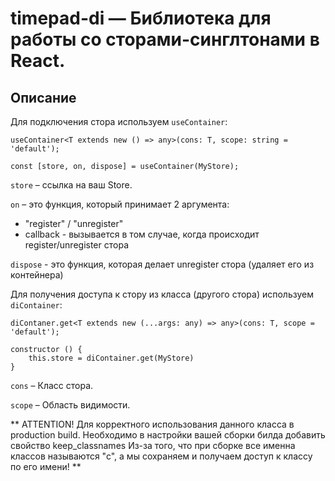 # timepad-di — Библиотека для работы со сторами-синглтонами в React.

## Описание

Для подключения стора используем `useContainer`:
```tsx
useContainer<T extends new () => any>(cons: T, scope: string = 'default');

const [store, on, dispose] = useContainer(MyStore);
```

`store` – ссылка на ваш Store.

`on` – это функция, который принимает 2 аргумента:

- "register" / "unregister"
- callback - вызывается в том случае, когда происходит register/unregister стора

`dispose` - это функция, которая делает unregister стора (удаляет его из контейнера)

Для получения доступа к стору из класса (другого стора) используем `diContainer`:
```tsx
diContaner.get<T extends new (...args: any) => any>(cons: T, scope = 'default');

constructor () {
    this.store = diContainer.get(MyStore)
}
```

`cons` – Класс стора.

`scope` – Область видимости.

**
ATTENTION! Для корректного использования данного класса в production build.
Необходимо в настройки вашей сборки билда добавить свойство keep_classnames
Из-за того, что при сборке все именна классов называются "с", а мы сохраняем и получаем доступ к классу по его имени!
**